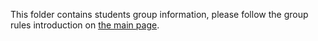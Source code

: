 This folder contains students group information, please follow the group rules introduction on [the main page](https://github.com/KTH/devops-course).